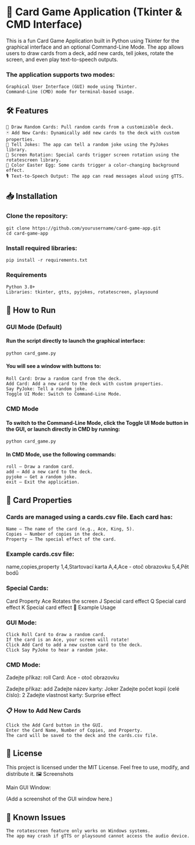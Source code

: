 # 🎴 Card Game Application (Tkinter & CMD Interface)

This is a fun Card Game Application built in Python using Tkinter for the graphical interface and an optional Command-Line Mode. The app allows users to draw cards from a deck, add new cards, tell jokes, rotate the screen, and even play text-to-speech outputs.

### The application supports two modes:

    Graphical User Interface (GUI) mode using Tkinter.
    Command-Line (CMD) mode for terminal-based usage.

## 🛠 Features

    🎲 Draw Random Cards: Pull random cards from a customizable deck.
    🃏 Add New Cards: Dynamically add new cards to the deck with custom properties.
    🤡 Tell Jokes: The app can tell a random joke using the PyJokes library.
    🔄 Screen Rotation: Special cards trigger screen rotation using the rotatescreen library.
    🎨 Color Easter Egg: Some cards trigger a color-changing background effect.
    🎙️ Text-to-Speech Output: The app can read messages aloud using gTTS.

## 📥 Installation

### Clone the repository:

    git clone https://github.com/yourusername/card-game-app.git
    cd card-game-app

### Install required libraries:

    pip install -r requirements.txt

### Requirements

    Python 3.8+
    Libraries: tkinter, gtts, pyjokes, rotatescreen, playsound

## 🚀 How to Run
### GUI Mode (Default)

#### Run the script directly to launch the graphical interface:

    python card_game.py

#### You will see a window with buttons to:

    Roll Card: Draw a random card from the deck.
    Add Card: Add a new card to the deck with custom properties.
    Say PyJoke: Tell a random joke.
    Toggle UI Mode: Switch to Command-Line Mode.

### CMD Mode

#### To switch to the Command-Line Mode, click the Toggle UI Mode button in the GUI, or launch directly in CMD by running:

    python card_game.py

#### In CMD Mode, use the following commands:

    roll – Draw a random card.
    add – Add a new card to the deck.
    pyjoke – Get a random joke.
    exit – Exit the application.

## 🎴 Card Properties

### Cards are managed using a cards.csv file. Each card has:

    Name – The name of the card (e.g., Ace, King, 5).
    Copies – Number of copies in the deck.
    Property – The special effect of the card.

### Example cards.csv file:

name,copies,property
1,4,Startovací karta
A,4,Ace - otoč obrazovku
5,4,Pět bodů

### Special Cards:
Card	Property
Ace	Rotates the screen
J	Special card effect
Q	Special card effect
K	Special card effect
🧪 Example Usage

### GUI Mode:

    Click Roll Card to draw a random card.
    If the card is an Ace, your screen will rotate!
    Click Add Card to add a new custom card to the deck.
    Click Say PyJoke to hear a random joke.

### CMD Mode:

Zadejte příkaz: roll
Card: Ace - otoč obrazovku

Zadejte příkaz: add
Zadejte název karty: Joker
Zadejte počet kopií (celé číslo): 2
Zadejte vlastnost karty: Surprise effect

### 📋 How to Add New Cards

    Click the Add Card button in the GUI.
    Enter the Card Name, Number of Copies, and Property.
    The card will be saved to the deck and the cards.csv file.

## 📄 License

This project is licensed under the MIT License. Feel free to use, modify, and distribute it.
🖼️ Screenshots

Main GUI Window:

(Add a screenshot of the GUI window here.)
## 🤔 Known Issues

    The rotatescreen feature only works on Windows systems.
    The app may crash if gTTS or playsound cannot access the audio device.

